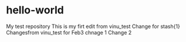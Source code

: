 # hello-world
My test repository
This is my firt edit
from vinu_test
Change for stash{1}
Changesfrom vinu_test for Feb3
chnage 1
Change 2
